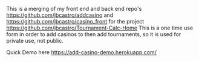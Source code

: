 This is a merging of my front end and back end repo's https://github.com/jbcastro/addcasino and https://github.com/jbcastro/casino_front for the project https://github.com/jbcastro/Tournament-Calc-Home This is a one time use form in order to add casinos to then add tournaments, so it is used for private use, not public. 

Quick Demo here https://add-casino-demo.herokuapp.com/
